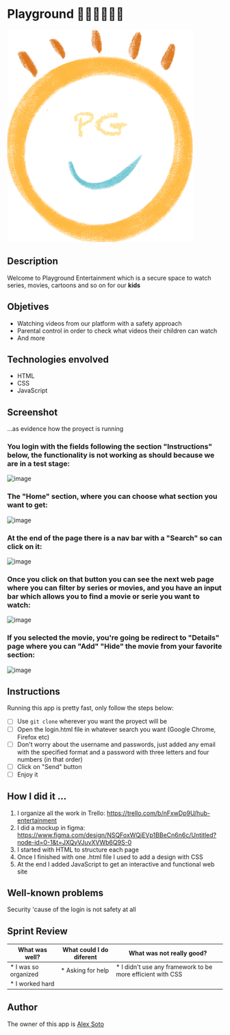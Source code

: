 # Playground 👦🏻👧🏻👶🏻

![Logo of PlayGround](./images/play-ground.png)

## Description
Welcome to Playground Entertainment which is a secure space to watch series, movies, cartoons and so on for our __kids__

## Objetives
* Watching videos from our platform with a safety approach
* Parental control in order to check what videos their children can watch
* And more

## Technologies envolved
* HTML
* CSS
* JavaScript

## Screenshot
...as evidence how the proyect is running
### You login with the fields following the section "Instructions" below, the functionality is not working as should because we are in a test stage:

![image](https://github.com/luisssSoto/Hub-Entertainment/assets/123508182/6a39c05f-475b-4735-94f6-84602b11e29c)

### The "Home" section, where you can choose what section you want to get:

![image](https://github.com/luisssSoto/Hub-Entertainment/assets/123508182/7e1d5432-5b9a-45fb-a21e-64708fc2cc14)

### At the end of the page there is a nav bar with a "Search" so can click on it:

![image](https://github.com/luisssSoto/Hub-Entertainment/assets/123508182/c13f916e-2e5b-4e26-8c44-b5a6c9c98bfa)

### Once you click on that button you can see the next web page where you can filter by series or movies, and you have an input bar which allows you to find a movie or serie you want to watch:

![image](https://github.com/luisssSoto/Hub-Entertainment/assets/123508182/f00750e8-77fe-4df7-8612-d15deb999d96)

### If you selected the movie, you're going be redirect to "Details" page where you can "Add" "Hide" the movie from your favorite section:

![image](https://github.com/luisssSoto/Hub-Entertainment/assets/123508182/999f87ad-d165-482f-817e-54a495eed59f)


## Instructions 
Running this app is pretty fast, only follow the steps below:
- [ ] Use `git clone` wherever you want the proyect will be
- [ ] Open the login.html file in whatever search you want (Google Chrome, Firefox etc)
- [ ] Don't worry about the username and passwords, just added any email with the specified format and a password with three letters and four numbers (in that order)
- [ ] Click on "Send" button
- [ ] Enjoy it

## How I did it ...
1. I organize all the work in Trello: https://trello.com/b/nFxwDp9U/hub-entertainment
2. I did a mockup in figma: https://www.figma.com/design/NSQFoxWQjEVp1BBeCn6n6c/Untitled?node-id=0-1&t=JXQyVJuvXVWb6Q9S-0 
3. I started with HTML to structure each page
4. Once I finished with one .html file I used to add a design with CSS
5. At the end I added JavaScript to get an interactive and functional web site  

## Well-known problems
Security 'cause of the login is not safety at all

## Sprint Review

| What was well?       | What could I do diferent | What was not really good?                                    |
|----------------------|--------------------------|--------------------------------------------------------------|
| * I was so organized | * Asking for help        | * I didn't use any framework to be more efficient with CSS  |
| * I worked hard      |                          |                                                              |


## Author
The owner of this app is [Alex Soto](https://github.com/luisssSoto)


